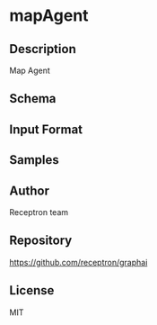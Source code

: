 # mapAgent

## Description

Map Agent

## Schema



## Input Format



## Samples



## Author

Receptron team

## Repository

https://github.com/receptron/graphai

## License

MIT

